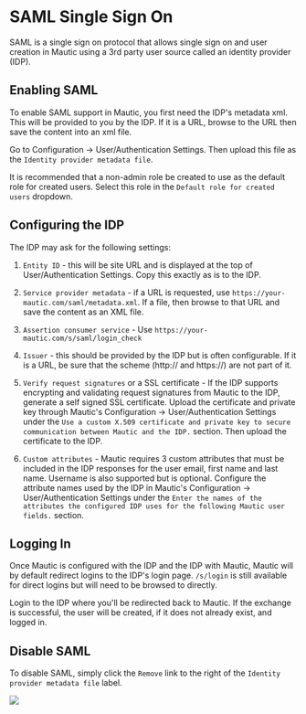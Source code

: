 # SAML Single Sign On

SAML is a single sign on protocol that allows single sign on and user creation in Mautic using a 3rd party user source called an identity provider (IDP).

## Enabling SAML 

To enable SAML support in Mautic, you first need the IDP's metadata xml. This will be provided to you by the IDP. If it is a URL, browse to the URL then save the content into an xml file. 

Go to Configuration -> User/Authentication Settings. Then upload this file as the `Identity provider metadata file`. 

It is recommended that a non-admin role be created to use as the default role for created users. Select this role in the `Default role for created users` dropdown.

## Configuring the IDP

The IDP may ask for the following settings:

1) `Entity ID` - this will be site URL and is displayed at the top of User/Authentication Settings. Copy this exactly as is to the IDP.

2) `Service provider metadata` - if a URL is requested, use `https://your-mautic.com/saml/metadata.xml`. If a file, then browse to that URL and save the content as an XML file.
 
3) `Assertion consumer service` - Use `https://your-mautic.com/s/saml/login_check`

4) `Issuer` - this should be provided by the IDP but is often configurable. If it is a URL, be sure that the scheme (http:// and https://) are not part of it.

5) `Verify request signatures` or a SSL certificate - If the IDP supports encrypting and validating request signatures from Mautic to the IDP, generate a self signed SSL certificate. Upload the certificate and private key through Mautic's Configuration ->  User/Authentication Settings under the `Use a custom X.509 certificate and private key to secure communication between Mautic and the IDP.` section. Then upload the certificate to the IDP.

6) `Custom attributes` - Mautic requires 3 custom attributes that must be included in the IDP responses for the user email, first name and last name. Username is also supported but is optional. Configure the attribute names used by the IDP in Mautic's Configuration ->  User/Authentication Settings under the `Enter the names of the attributes the configured IDP uses for the following Mautic user fields.` section.

## Logging In
Once Mautic is configured with the IDP and the IDP with Mautic, Mautic will by default redirect logins to the IDP's login page. `/s/login` is still available for direct logins but will need to be browsed to directly.

Login to the IDP where you'll be redirected back to Mautic. If the exchange is successful, the user will be created, if it does not already exist, and logged in.

## Disable SAML
To disable SAML, simply click the `Remove` link to the right of the `Identity provider metadata file` label.  

![](/authentication/media/saml.png)